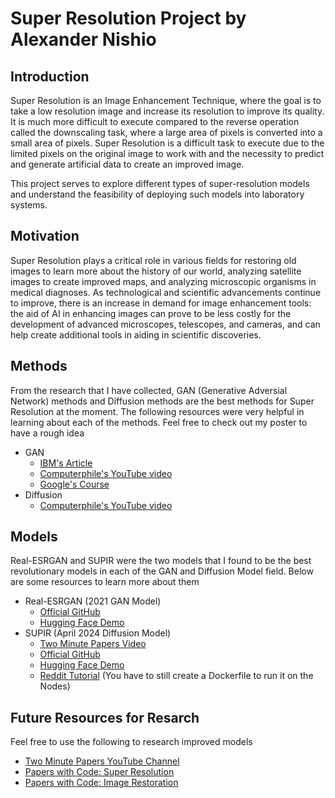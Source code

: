 # Super Resolution Project by Alexander Nishio

## Introduction
Super Resolution is an Image Enhancement Technique, where the goal is to take a low resolution image and increase its resolution to improve its quality. It is much more difficult to execute compared to the reverse operation called the downscaling task, where a large area of pixels is converted into a small area of pixels. Super Resolution is a difficult task to execute due to the limited pixels on the original image to work with and the necessity to predict and generate artificial data to create an improved image. 

This project serves to explore different types of super-resolution models and understand the feasibility of deploying such models into laboratory systems.

## Motivation
Super Resolution plays a critical role in various fields for restoring old images to learn more about the history of our world, analyzing satellite images to create improved maps, and analyzing microscopic organisms in medical diagnoses. As technological and scientific advancements continue to improve, there is an increase in demand for image enhancement tools: the aid of AI in enhancing images can prove to be less costly for the development of advanced microscopes, telescopes, and cameras, and can help create additional tools in aiding in scientific discoveries.

## Methods
From the research that I have collected, GAN (Generative Adversial Network) methods and Diffusion methods are the best methods for Super Resolution at the moment. The following resources were very helpful in learning about each of the methods. Feel free to check out my poster to have a rough idea 
- GAN
  - [IBM's Article](https://developer.ibm.com/articles/generative-adversarial-networks-explained/#introduction-to-gans0)
  - [Computerphile's YouTube video](https://www.youtube.com/watch?v=Sw9r8CL98N0)
  - [Google's Course](https://developers.google.com/machine-learning/gan)
- Diffusion
  - [Computerphile's YouTube video](https://www.youtube.com/watch?v=1CIpzeNxIhU)

## Models
Real-ESRGAN and SUPIR were the two models that I found to be the best revolutionary models in each of the GAN and Diffusion Model field. Below are some resources to learn more about them
- Real-ESRGAN (2021 GAN Model)
  - [Official GitHub](https://github.com/xinntao/Real-ESRGAN?tab=readme-ov-file#-updates)
  - [Hugging Face Demo](https://huggingface.co/spaces/akhaliq/Real-ESRGAN)
- SUPIR (April 2024 Diffusion Model)
  - [Two Minute Papers Video](https://www.youtube.com/watch?v=POJ1w8H8OjY)
  - [Official GitHub](https://github.com/Fanghua-Yu/SUPIR)
  - [Hugging Face Demo](https://huggingface.co/spaces/Fabrice-TIERCELIN/SUPIR)
  - [Reddit Tutorial](https://www.reddit.com/r/StableDiffusion/comments/1b37h5z/supir_super_resolution_tutorial_to_run_it_locally/) (You have to still create a Dockerfile to run it on the Nodes)

## Future Resources for Resarch
Feel free to use the following to research improved models
 - [Two Minute Papers YouTube Channel](https://www.youtube.com/@TwoMinutePapers)
 - [Papers with Code: Super Resolution](https://paperswithcode.com/task/super-resolution/latest)
 - [Papers with Code: Image Restoration](https://paperswithcode.com/task/image-restoration/latest)
